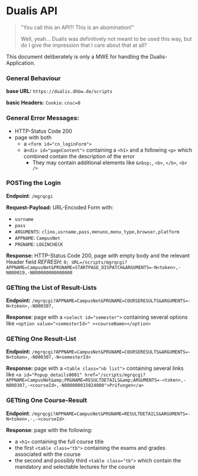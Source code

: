 # Dualis API

> "You call this an API?! This is an abomination!"
>
> Well, yeah... Dualis was definitively not meant to be used this way, but do I give the impression that I care about that at all?

This document deliberately is only a MWE for handling the Dualis-Application.


### General Behaviour
**base URL:** `https://dualis.dhbw.de/scripts`

**basic Headers:** `Cookie`: `cnsc=0`


### General Error Messages:
- HTTP-Status Code 200
- page with both
    - a `<form id="cn_loginForm">` 
    - a`<div id="pageContent">` containing a `<h1>` and a following `<p>` which combined contain the description of the error
        - They may contain additional elements like `&nbsp;`, `<b>`, `</b>`, `<br />`


### POSTing the Login
**Endpoint**: `/mgrqcgi`

**Request-Payload:** URL-Encoded Form with:
- `usrname`
- `pass`
- `ARGUMENTS`: `clino,usrname,pass,menuno,menu_type,browser,platform`
- `APPNAME`: `CampusNet`
- `PRGNAME`: `LOGINCHECK`

**Response:** HTTP-Status Code 200, page with empty body and the relevant Header field *REFRESH*: `0; URL=/scripts/mgrqcgi?APPNAME=CampusNet&PRGNAME=STARTPAGE_DISPATCH&ARGUMENTS=-N<token>,-N000019,-N000000000000000`


### GETting the List of Result-Lists
**Endpoint:** `/mgrqcgi?APPNAME=CampusNet&PRGNAME=COURSERESULTS&ARGUMENTS=-N<token>,-N000307,`

**Response**: page with a `<select id="semester">` containing several options like `<option value="<semesterId>" ><courseName></option>`


### GETting One Result-List
**Endpoint:** `/mgrqcgi?APPNAME=CampusNet&PRGNAME=COURSERESULTS&ARGUMENTS=-N<token>,-N000307,-N<semesterId>`

**Response:** page with a `<table class="nb list">` containing several links like `<a id="Popup_details0001" href="/scripts/mgrqcgi?APPNAME=CampusNet&amp;PRGNAME=RESULTDETAILS&amp;ARGUMENTS=-<token>,-N000307,-<courseId>,-N000000015024000">Prüfungen</a>`


### GETting One Course-Result
**Endpoint**: `/mgrqcgi?APPNAME=CampusNet&PRGNAME=RESULTDETAILS&ARGUMENTS=-N<token>,-,-<courseId>`

**Response**: page with the following:
- a `<h1>` containing the full course title
- the first `<table class="tb">` containing the exams and grades associated with the course
- the second and possibly third `<table class="tb">` which contain the mandatory and selectable lectures for the course
